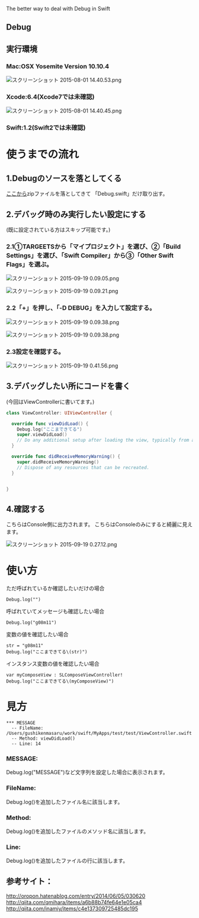 The better way to deal with Debug in Swift

## Debug


## 実行環境
### Mac:OSX Yosemite Version 10.10.4

![スクリーンショット 2015-08-01 14.40.53.png](https://qiita-image-store.s3.amazonaws.com/0/15812/eb83695a-4126-6ed1-2a5e-5e498e66bf02.png "スクリーンショット 2015-08-01 14.40.53.png")


### Xcode:6.4(Xcode7では未確認)


![スクリーンショット 2015-08-01 14.40.45.png](https://qiita-image-store.s3.amazonaws.com/0/15812/6244088c-30e3-4ac3-910c-b52ac79ba7cc.png "スクリーンショット 2015-08-01 14.40.45.png")

### Swift:1.2(Swift2では未確認)


# 使うまでの流れ

## 1.Debugのソースを落としてくる
[ここから]()zipファイルを落としてきて
「Debug.swift」だけ取り出す。

## 2.デバッグ時のみ実行したい設定にする
(既に設定されている方はスキップ可能です。)

### 2.1①TARGEETSから「マイプロジェクト」を選び、②「Build Settings」を選び、「Swift Compiler」から③「Other Swift Flags」を選ぶ。

![スクリーンショット 2015-09-19 0.09.05.png](https://qiita-image-store.s3.amazonaws.com/0/15812/41bcd9e3-e1b4-af11-23ca-5629c9d07cb2.png "スクリーンショット 2015-09-19 0.09.05.png")


![スクリーンショット 2015-09-19 0.09.21.png](https://qiita-image-store.s3.amazonaws.com/0/15812/66c87ca0-af90-7854-d4d9-5201e77eca1c.png "スクリーンショット 2015-09-19 0.09.21.png")


### 2.2「+」を押し、「-D DEBUG」を入力して設定する。

![スクリーンショット 2015-09-19 0.09.38.png](https://qiita-image-store.s3.amazonaws.com/0/15812/d44e301e-5637-802b-c246-e23e4424fd0c.png "スクリーンショット 2015-09-19 0.09.38.png")


![スクリーンショット 2015-09-19 0.09.38.png](https://qiita-image-store.s3.amazonaws.com/0/15812/63177c72-823f-cb5d-0abf-342fee71af5d.png "スクリーンショット 2015-09-19 0.09.38.png")

### 2.3設定を確認する。

![スクリーンショット 2015-09-19 0.41.56.png](https://qiita-image-store.s3.amazonaws.com/0/15812/063bda9d-c2e8-33da-ca33-b8c57132f7a8.png "スクリーンショット 2015-09-19 0.41.56.png")



## 3.デバッグしたい所にコードを書く
(今回はViewControllerに書いてます。)

```ViewController.swift
class ViewController: UIViewController {

  override func viewDidLoad() {
    Debug.log("ここまできてる")
    super.viewDidLoad()
    // Do any additional setup after loading the view, typically from a nib.
  }

  override func didReceiveMemoryWarning() {
    super.didReceiveMemoryWarning()
    // Dispose of any resources that can be recreated.
  }


}
```



## 4.確認する
こちらはConsole側に出力されます。
こちらはConsoleのみにすると綺麗に見えます。


![スクリーンショット 2015-09-19 0.27.12.png](https://qiita-image-store.s3.amazonaws.com/0/15812/d404596e-d21d-686f-135c-d660b562ee32.png "スクリーンショット 2015-09-19 0.27.12.png")



# 使い方

ただ呼ばれているか確認したいだけの場合

```
Debug.log("")
```

呼ばれていてメッセージも確認したい場合

```
Debug.log("g08m11")
```


変数の値を確認したい場合

```
str = "g08m11"
Debug.log("ここまできてる\(str)")
```


インスタンス変数の値を確認したい場合

```
var myComposeView : SLComposeViewController!
Debug.log("ここまできてる\(myComposeView)")
```


# 見方

```
*** MESSAGE
  -- FileName: /Users/gushikenmasaru/work/swift/MyApps/test/test/ViewController.swift
  -- Method: viewDidLoad()
  -- Line: 14

```
### MESSAGE:
Debug.log("MESSAGE")など文字列を設定した場合に表示されます。

### FileName:
Debug.log()を追加したファイル名に該当します。

### Method:
Debug.log()を追加したファイルのメソッド名に該当します。

### Line:
Debug.log()を追加したファイルの行に該当します。


## 参考サイト：
http://oropon.hatenablog.com/entry/2014/06/05/030620
http://qiita.com/qmihara/items/a6b88b74fe64e1e05ca4
http://qiita.com/inamiy/items/c4e137309725485dc195

